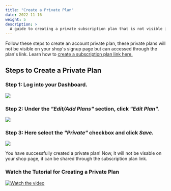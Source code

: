 ```yaml
---
title: "Create a Private Plan"
date: 2022-11-16
weight: 5
description: >
  A guide to creating a private subscription plan that is not visible in your shop.
---
```


Follow these steps to create an account private plan, these private plans will not be visible on your shop's signup page but can accessed through the plan's link. Learn how to [create a subscription plan link here.](https://docs.subscribie.co.uk/docs/tasks/create-plan-link/)

## Steps to Create a Private Plan

### Step 1: Log into your Dashboard.

![](https://subscribie.co.uk/blog/content/images/size/w1000/2022/11/image-64.png)

### Step 2: Under the *"Edit/Add Plans"* section, click *"Edit Plan".*

![](https://subscribie.co.uk/blog/content/images/size/w1000/2022/11/image-65.png)

### Step 3: Here select the *"Private"* checkbox and click *Save.*

![](https://subscribie.co.uk/blog/content/images/size/w1000/2022/11/image-66.png)

You have successfully created a private plan! Now, it will not be visable on your shop page, it can be shared through the subscription plan link.

### Watch the Tutorial for Creating a Private Plan

[![Watch the video](https://i.ytimg.com/an_webp/cFpvuSMOZq0/mqdefault_6s.webp?du=3000&sqp=CMPPgKQG&rs=AOn4CLBO5Vjj4dOgxHXEJG3UiSTivGbDxA)](https://youtu.be/cFpvuSMOZq0)